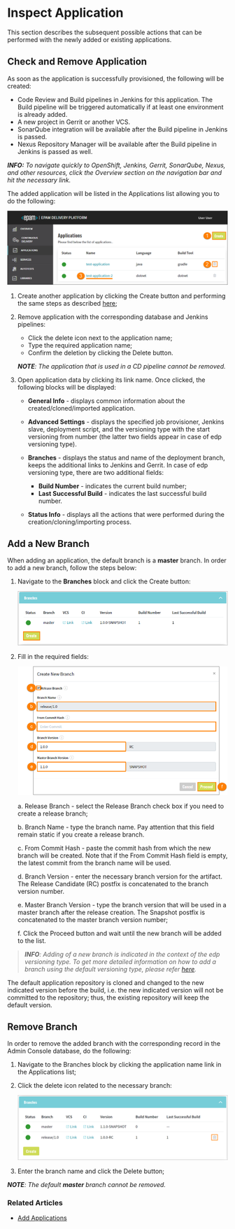 # Inspect Application
    
This section describes the subsequent possible actions that can be performed with the newly added or existing applications.

## Check and Remove Application

As soon as the application is successfully provisioned, the following will be created:
                                                      
- Code Review and Build pipelines in Jenkins for this application. The Build pipeline will be triggered automatically if at least one environment is already added.
- A new project in Gerrit or another VCS.
- SonarQube integration will be available after the Build pipeline in Jenkins is passed.
- Nexus Repository Manager will be available after the Build pipeline in Jenkins is passed as well.

_**INFO:** To navigate quickly to OpenShift, Jenkins, Gerrit, SonarQube, Nexus, and other resources, click the Overview section on the navigation bar and hit the necessary link._

The added application will be listed in the Applications list allowing you to do the following:

![inspect-app](../readme-resource/inspectapp.png "inspect-app")

1. Create another application by clicking the Create button and performing the same steps as described [here](../documentation/add_applications.md);
2. Remove application with the corresponding database and Jenkins pipelines:
    - Click the delete icon next to the application name;
    - Type the required application name;
    - Confirm the deletion by clicking the Delete button.
    
    _**NOTE**: The application that is used in a CD pipeline cannot be removed._

3. Open application data by clicking its link name. Once clicked, the following blocks will be displayed:
 
    * **General Info** - displays common information about the created/cloned/imported application.
    * **Advanced Settings** - displays the specified job provisioner, Jenkins slave, deployment script, and the versioning type with the start versioning from number (the latter two fields appear in case of edp versioning type).
    * **Branches** - displays the status and name of the deployment branch, keeps the additional links to Jenkins and Gerrit. In case of edp versioning type, there are two additional fields:
         
         * **Build Number** - indicates the current build number; 
         * **Last Successful Build** - indicates the last successful build number.
    * **Status Info** - displays all the actions that were performed during the creation/cloning/importing process.
    
## Add a New Branch

When adding an application, the default branch is a **master** branch. In order to add a new branch, follow the steps below:

1. Navigate to the **Branches** block and click the Create button:

    ![addbranch1](../readme-resource/addbranch1.png "addbranch1")
    
2. Fill in the required fields:
    
    ![addbranch2](../readme-resource/addbranch2.png "addbranch2")
    
    a. Release Branch - select the Release Branch check box if you need to create a release branch;
    
    b. Branch Name - type the branch name. Pay attention that this field remain static if you create a release branch. 
    
    c. From Commit Hash - paste the commit hash from which the new branch will be created. Note that if the From Commit Hash field is empty, the latest commit from the branch name will be used.
    
    d. Branch Version - enter the necessary branch version for the artifact. The Release Candidate (RC) postfix is concatenated to the branch version number. 
    
    e. Master Branch Version - type the branch version that will be used in a master branch after the release creation. The Snapshot postfix is concatenated to the master branch version number;
    
    f. Click the Proceed button and wait until the new branch will be added to the list.

>_**INFO**: Adding of a new branch is indicated in the context of the edp versioning type. To get more detailed information on how to add a branch using the default versioning type, please refer [here](https://github.com/epam/edp-admin-console/blob/release-2.2/documentation/add_applications.md#-check-application-availability)._

The default application repository is cloned and changed to the new indicated version before the build, i.e. the new indicated version will not be committed to the repository; thus, the existing repository will keep the default version.

## Remove Branch

In order to remove the added branch with the corresponding  record in the Admin Console database, do the following:

1. Navigate to the Branches block by clicking the application name link in the Applications list;
2. Click the delete icon related to the necessary branch:

    ![remove-branch](../readme-resource/removebranch.png "removebranch")
    
3. Enter the branch name and click the Delete button;

_**NOTE**: The default **master** branch cannot be removed._

### Related Articles

* [Add Applications](../documentation/add_applications.md)

